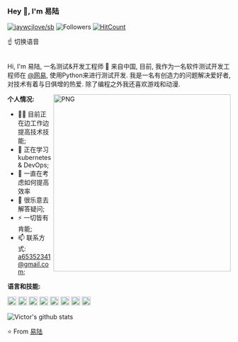 ### Hey 👋, I'm 易陆

[![jaywcjlove/sb](https://jaywcjlove.github.io/sb/lang/english.svg)](README.md) 
![Followers](https://img.shields.io/github/followers/yili1992?label=Follw&style=social)
[![HitCount](http://hits.dwyl.com/yili1992/yili1992.svg)](http://hits.dwyl.com/yili1992/yili1992)  

☝️   切换语音
<br />
<br />

Hi, I'm 易陆, 一名测试&开发工程师  🚀 来自中国, 目前, 我作为一名软件测试开发工程师在 [@网易](https://fuxi.163.com/), 
使用Python来进行测试开发.
 我是一名有创造力的问题解决爱好者, 对技术有着与日俱增的热爱. 除了编程之外我还喜欢游戏和动漫.

  <img align="right" alt="PNG" width="400" height="400" src="https://s1.ax1x.com/2020/07/16/UB6CjJ.png" />

**个人情况:**

- 👨‍💻 目前正在边工作边提高技术技能;
- 🌱 正在学习kubernetes & DevOps; 
- 🤔 一直在考虑如何提高效率
- 💬 很乐意去解答疑问;
- ⚡️ 一切皆有肯能;
- 📫 联系方式: a65352341@gmail.com;

**语言和技能:**  

<code><img height="20" src="https://img.shields.io/badge/-React-%23282C34?style=flat-square&logo=react"></code>
<code><img height="20" src="https://img.shields.io/badge/-MongoDB-HA248?style=flat-square&logo=mongodb"></code>
<code><img height="20" src="https://img.shields.io/badge/-Kubernetes-black?style=flat-square&logo=kubernetes"></code>
<code><img height="20" src="https://img.shields.io/badge/-Python-yellow?style=flat-square&logo=python"></code>
<code><img height="20" src="https://img.shields.io/badge/-Java-blue?style=flat-square&logo=java"></code>
<code><img height="20" src="https://img.shields.io/badge/-Git-%23F05032?style=flat-square&logo=git&logoColor=%23ffffff"></code>
<code><img height="20" src="https://img.shields.io/badge/-VSCode-%23007ACC?style=flat-square&logo=visual-studio-code"></code>
<code><img height="20" src="https://img.shields.io/badge/-Flask-black?style=flat-square&logo=flask"></code>



![Victor's github stats](https://github-readme-stats.vercel.app/api?username=yili1992&show_icons=true&hide_border=true)


⭐️ From [易陆](https://github.com/yili1992)
